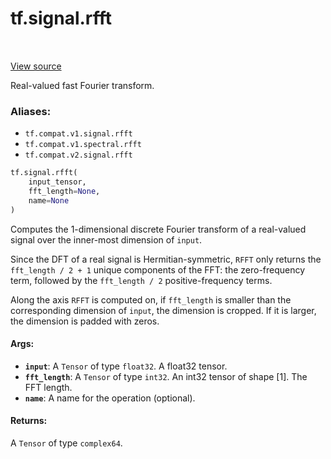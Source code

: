 <div itemscope itemtype="http://developers.google.com/ReferenceObject">
<meta itemprop="name" content="tf.signal.rfft" />
<meta itemprop="path" content="Stable" />
</div>

# tf.signal.rfft

<!-- Insert buttons -->

<table class="tfo-notebook-buttons tfo-api" align="left">
</table>

<a target="_blank" href="/code/stable/tensorflow/python/ops/signal/fft_ops.py">View source</a>



<!-- Start diff -->
Real-valued fast Fourier transform.

### Aliases:

* `tf.compat.v1.signal.rfft`
* `tf.compat.v1.spectral.rfft`
* `tf.compat.v2.signal.rfft`


``` python
tf.signal.rfft(
    input_tensor,
    fft_length=None,
    name=None
)
```



<!-- Placeholder for "Used in" -->

Computes the 1-dimensional discrete Fourier transform of a real-valued signal
over the inner-most dimension of `input`.

Since the DFT of a real signal is Hermitian-symmetric, `RFFT` only returns the
`fft_length / 2 + 1` unique components of the FFT: the zero-frequency term,
followed by the `fft_length / 2` positive-frequency terms.

Along the axis `RFFT` is computed on, if `fft_length` is smaller than the
corresponding dimension of `input`, the dimension is cropped. If it is larger,
the dimension is padded with zeros.

#### Args:


* <b>`input`</b>: A `Tensor` of type `float32`. A float32 tensor.
* <b>`fft_length`</b>: A `Tensor` of type `int32`.
  An int32 tensor of shape [1]. The FFT length.
* <b>`name`</b>: A name for the operation (optional).


#### Returns:

A `Tensor` of type `complex64`.
